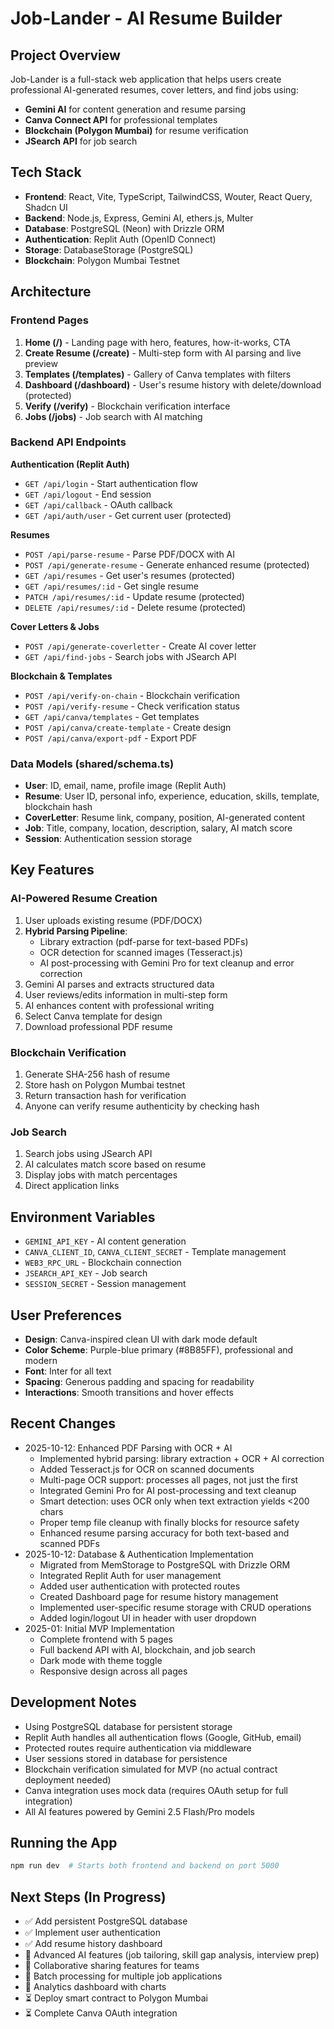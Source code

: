 # Job-Lander - AI Resume Builder

## Project Overview
Job-Lander is a full-stack web application that helps users create professional AI-generated resumes, cover letters, and find jobs using:
- **Gemini AI** for content generation and resume parsing
- **Canva Connect API** for professional templates
- **Blockchain (Polygon Mumbai)** for resume verification
- **JSearch API** for job search

## Tech Stack
- **Frontend**: React, Vite, TypeScript, TailwindCSS, Wouter, React Query, Shadcn UI
- **Backend**: Node.js, Express, Gemini AI, ethers.js, Multer
- **Database**: PostgreSQL (Neon) with Drizzle ORM
- **Authentication**: Replit Auth (OpenID Connect)
- **Storage**: DatabaseStorage (PostgreSQL)
- **Blockchain**: Polygon Mumbai Testnet

## Architecture

### Frontend Pages
1. **Home (/)** - Landing page with hero, features, how-it-works, CTA
2. **Create Resume (/create)** - Multi-step form with AI parsing and live preview
3. **Templates (/templates)** - Gallery of Canva templates with filters
4. **Dashboard (/dashboard)** - User's resume history with delete/download (protected)
5. **Verify (/verify)** - Blockchain verification interface
6. **Jobs (/jobs)** - Job search with AI matching

### Backend API Endpoints
**Authentication (Replit Auth)**
- `GET /api/login` - Start authentication flow
- `GET /api/logout` - End session
- `GET /api/callback` - OAuth callback
- `GET /api/auth/user` - Get current user (protected)

**Resumes**
- `POST /api/parse-resume` - Parse PDF/DOCX with AI
- `POST /api/generate-resume` - Generate enhanced resume (protected)
- `GET /api/resumes` - Get user's resumes (protected)
- `GET /api/resumes/:id` - Get single resume
- `PATCH /api/resumes/:id` - Update resume (protected)
- `DELETE /api/resumes/:id` - Delete resume (protected)

**Cover Letters & Jobs**
- `POST /api/generate-coverletter` - Create AI cover letter
- `GET /api/find-jobs` - Search jobs with JSearch API

**Blockchain & Templates**
- `POST /api/verify-on-chain` - Blockchain verification
- `POST /api/verify-resume` - Check verification status
- `GET /api/canva/templates` - Get templates
- `POST /api/canva/create-template` - Create design
- `POST /api/canva/export-pdf` - Export PDF

### Data Models (shared/schema.ts)
- **User**: ID, email, name, profile image (Replit Auth)
- **Resume**: User ID, personal info, experience, education, skills, template, blockchain hash
- **CoverLetter**: Resume link, company, position, AI-generated content
- **Job**: Title, company, location, description, salary, AI match score
- **Session**: Authentication session storage

## Key Features

### AI-Powered Resume Creation
1. User uploads existing resume (PDF/DOCX)
2. **Hybrid Parsing Pipeline**:
   - Library extraction (pdf-parse for text-based PDFs)
   - OCR detection for scanned images (Tesseract.js)
   - AI post-processing with Gemini Pro for text cleanup and error correction
3. Gemini AI parses and extracts structured data
4. User reviews/edits information in multi-step form
5. AI enhances content with professional writing
6. Select Canva template for design
7. Download professional PDF resume

### Blockchain Verification
1. Generate SHA-256 hash of resume
2. Store hash on Polygon Mumbai testnet
3. Return transaction hash for verification
4. Anyone can verify resume authenticity by checking hash

### Job Search
1. Search jobs using JSearch API
2. AI calculates match score based on resume
3. Display jobs with match percentages
4. Direct application links

## Environment Variables
- `GEMINI_API_KEY` - AI content generation
- `CANVA_CLIENT_ID`, `CANVA_CLIENT_SECRET` - Template management
- `WEB3_RPC_URL` - Blockchain connection
- `JSEARCH_API_KEY` - Job search
- `SESSION_SECRET` - Session management

## User Preferences
- **Design**: Canva-inspired clean UI with dark mode default
- **Color Scheme**: Purple-blue primary (#8B85FF), professional and modern
- **Font**: Inter for all text
- **Spacing**: Generous padding and spacing for readability
- **Interactions**: Smooth transitions and hover effects

## Recent Changes
- 2025-10-12: Enhanced PDF Parsing with OCR + AI
  - Implemented hybrid parsing: library extraction + OCR + AI correction
  - Added Tesseract.js for OCR on scanned documents
  - Multi-page OCR support: processes all pages, not just the first
  - Integrated Gemini Pro for AI post-processing and text cleanup
  - Smart detection: uses OCR only when text extraction yields <200 chars
  - Proper temp file cleanup with finally blocks for resource safety
  - Enhanced resume parsing accuracy for both text-based and scanned PDFs
- 2025-10-12: Database & Authentication Implementation
  - Migrated from MemStorage to PostgreSQL with Drizzle ORM
  - Integrated Replit Auth for user management
  - Added user authentication with protected routes
  - Created Dashboard page for resume history management
  - Implemented user-specific resume storage with CRUD operations
  - Added login/logout UI in header with user dropdown
- 2025-01: Initial MVP Implementation
  - Complete frontend with 5 pages
  - Full backend API with AI, blockchain, and job search
  - Dark mode with theme toggle
  - Responsive design across all pages

## Development Notes
- Using PostgreSQL database for persistent storage
- Replit Auth handles all authentication flows (Google, GitHub, email)
- Protected routes require authentication via middleware
- User sessions stored in database for persistence
- Blockchain verification simulated for MVP (no actual contract deployment needed)
- Canva integration uses mock data (requires OAuth setup for full integration)
- All AI features powered by Gemini 2.5 Flash/Pro models

## Running the App
```bash
npm run dev  # Starts both frontend and backend on port 5000
```

## Next Steps (In Progress)
- ✅ Add persistent PostgreSQL database
- ✅ Implement user authentication
- ✅ Add resume history dashboard
- 🔄 Advanced AI features (job tailoring, skill gap analysis, interview prep)
- 🔄 Collaborative sharing features for teams
- 🔄 Batch processing for multiple job applications
- 🔄 Analytics dashboard with charts
- ⏳ Deploy smart contract to Polygon Mumbai
- ⏳ Complete Canva OAuth integration
